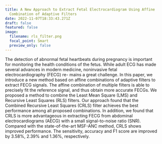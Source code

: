 ```yaml
---
title: A New Approach to Extract Fetal Electrocardiogram Using Affine
  Combination of Adaptive Filters
date: 2022-11-07T18:33:43.271Z
draft: false
featured: false
image:
  filename: rls_filter.png
  focal_point: Smart
  preview_only: false
---
```

The detection of abnormal fetal heartbeats during pregnancy is important for monitoring the health conditions of the fetus. While adult ECG has made several advances in modern medicine, noninvasive fetal electrocardiography (FECG) re- mains a great challenge. In this paper, we introduce a new method based on affine combinations of adaptive filters to extract FECG signals. The affine combination of multiple filters is able to precisely fit the reference signal, and thus obtain more accurate FECGs. We proposed a method to combine the Least Mean Square (LMS) and Recursive Least Squares (RLS) filters. Our approach found that the Combined Recursive Least Squares (CRLS) filter achieves the best performance among all proposed combinations. In addition, we found that CRLS is more advantageous in extracting FECG from abdominal electrocardiograms (AECG) with a small signal-to-noise ratio (SNR). Compared with the state-of-the-art MSF-ANC method, CRLS shows improved performance. The sensitivity, accuracy and F1 score are improved by 3.58%, 2.39% and 1.36%, respectively.
